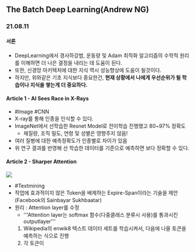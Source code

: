 ## The Batch Deep Learning(Andrew NG)

### 21.08.11
#### 서론
- DeepLearning에서 경사하강법, 운동량 및 Adam 최적화 알고리즘의 수학적 원리를 이해하면 더 나은 결정을 내리는 데 도움이 된다.
- 또한, 신경망 아키텍처에 대한 지식 역시 성능향상에 도움이 될것이다.
- 하지만, 위와같은 기초 지식보다 중요한건, **현재 상황에서 나에게 우선순위가 될 학습이나 지식을 쌓는게 더 중요하다.**


#### Article 1 - AI Sees Race in X-Rays
- \#Image #CNN
- X-ray를 통해 인종을 인식할 수 있다.
- ImageNet에서 선학습한 Resnet Model로 전이학습 진행했고 80~97% 정확도
    - 체질량, 조직 밀도, 연령 및 성별은 영향주지 않음!
- 여러 질병에 대한 예측정확도가 인종별로 차이가 있음 
- 위 연구 결과를 반영해 선 학습한 데이터를 기준으로 예측하면 보다 정확할 수 있다.


#### Article 2 - Sharper Attention
![](https://info.deeplearning.ai/hs-fs/hubfs/FORGET.gif?width=1200&upscale=true&name=FORGET.gif)
- \#Textmining
- 작업에 효과적이지 않은 Token을 배제하는 Expire-Span이라는 기술을 제안 (Facebook의 Sainbayar Sukhbaatar)
- 원리 : Attention layer를 수정
    - '''Attention layer는 softmax 함수(다중클래스 분류시 사용)를 통과시킨 outputlayer'''
    1. Wikipedia의 enwik8 텍스트 데이터 세트를 학습시켜서, 다음에 나올 토큰을 예측하는 식으로 진행
    2. 각 토큰이 